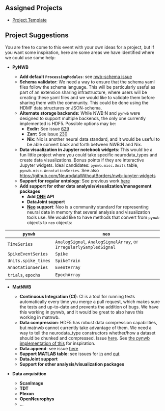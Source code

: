 ## Assigned Projects

* [Project Template](projects/template)

## Project Suggestions
You are free to come to this event with your own ideas for a project, but if you want some inspiration, here are some areas we have identified where we could use some help:

* **PyNWB**

    * **Add default `ProcessingModules`**: see [nwb-schema issue](https://github.com/NeurodataWithoutBorders/nwb-schema/issues/249)
    * **Schema validator**: We need a way to ensure that the schema yaml files follow the schema language. This will be particularly useful as part of an extension sharing infrastructure, where users will be creating these yaml files and we would like to validate them before sharing them with the community. This could be done using the HDMF data structures or JSON-schema.
    * **Alternate storage backends:** While NWB:N and `pynwb` were designed to support multiple backends, the only one currently implemented is HDF5. Possible options may be:
        * **Exdir:** See issue [629](https://github.com/NeurodataWithoutBorders/pynwb/issues/629)
        * **Zarr:** See issue [230](https://github.com/NeurodataWithoutBorders/pynwb/issues/230)
        * **Nix**: Nix is another neural data standard, and it would be useful to be able convert back and forth between NWB:N and Nix.
    * **Data visualization in Jupyter notebook widgets**: This would be a fun little project where you could take specific neurodata_types and create data visualizations. Bonus points if they are interactive Jupyter widgets. Ideal candidates: `pynwb.misc.Units` table, `pynwb.misc.AnnotationSeries`. See also https://github.com/NeurodataWithoutBorders/nwb-jupyter-widgets
    * **Support for regular ontology**: See previous work [here](https://github.com/NeurodataWithoutBorders/nwb-schema/issues/1)
    * **Add support for other data analysis/visualization/management packages**
        * **Add [ONE](https://ibllib.readthedocs.io/en/latest/04_reference.html#open-neurophysiology-environment) API**
        * **DataJoint support**
        * **[Neo](https://www.ncbi.nlm.nih.gov/pmc/articles/PMC3930095/) support**: Neo is a community standard for representing neural data in memory that several analysis and visualization tools use. We would like to have methods that convert from `pynwb` objects to `neo` objects:

| `pynwb`|  `neo`|
| --- | --- |
| `TimeSeries`| `AnalogSignal`, `AnalogSignalArray`, or `IrregularlySampledSignal`|
| `SpikeEventSeries`| `Spike`|
| `Units.spike_times`| `SpikeTrain`|
| `AnnotationSeries`| `EventArray`|
| `trials`, `epochs`| `EpochArray`|

* **MatNWB**
    * **Continuous Integration (CI)**: CI is a tool for running tests automatically every time you merge a pull request, which makes sure the tests and up-to-date and prevents the addition of bugs. We have this working in pynwb, and it would be great to also have this working in matnwb.
    * **Data compression**: HDF5 has robust data compression capabilities, but matnwb cannot currently take advantage of them. We need a way to tell the neurodata_type constructors whether/how a dataset should be chunked and compressed. Issue [here](https://github.com/NeurodataWithoutBorders/matnwb/issues/50). See [the pynwb implementation of this](https://pynwb.readthedocs.io/en/stable/tutorials/general/advanced_hdf5_io.html#sphx-glr-tutorials-general-advanced-hdf5-io-py) for inspiration.
    * **Data append**: see issue [here](https://github.com/NeurodataWithoutBorders/matnwb/issues/109)
    * **Support MATLAB table**: see issues for [in](https://github.com/NeurodataWithoutBorders/matnwb/issues/98) and [out](https://github.com/NeurodataWithoutBorders/matnwb/issues/111)
    * **DataJoint support**
    * **Support for other analysis/visualization packages**

* **Data acquisition**

    * **ScanImage**
    * **TDT**
    * **Plexon**
    * **OpenNeurophys**
    * ...